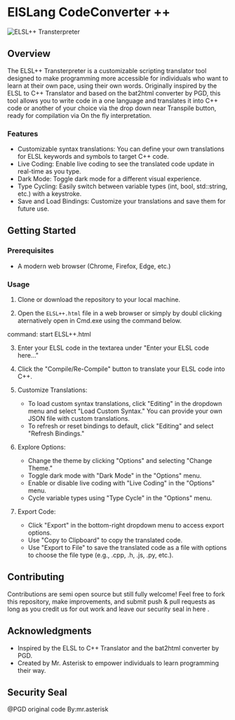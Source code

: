 # ElSLang CodeConverter ++ 

![ELSL++ Transterpreter](https://gcdnb.pbrd.co/images/B6w5JQkpm0Ot.png?o=1)

## Overview

The ELSL++ Transterpreter is a customizable scripting translator tool designed to make programming more accessible for individuals who want to learn at their own pace, using their own words. Originally inspired by the ELSL to C++ Translator and based on the bat2html converter by PGD, this tool allows you to write code in a one language and translates it into C++ code or another of your choice via the drop down near Transpile button, ready for compilation via On the fly interpretation.

### Features

- Customizable syntax translations: You can define your own translations for ELSL keywords and symbols to target C++ code.
- Live Coding: Enable live coding to see the translated code update in real-time as you type.
- Dark Mode: Toggle dark mode for a different visual experience.
- Type Cycling: Easily switch between variable types (int, bool, std::string, etc.) with a keystroke.
- Save and Load Bindings: Customize your translations and save them for future use.

## Getting Started

### Prerequisites

- A modern web browser (Chrome, Firefox, Edge, etc.)

### Usage

1. Clone or download the repository to your local machine.

2. Open the `ELSL++.html` file in a web browser or simply by doubl clicking aternatively open in Cmd.exe using the command below.

 command: start ELSL++.html

3. Enter your ELSL code in the textarea under "Enter your ELSL code here..."

4. Click the "Compile/Re-Compile" button to translate your ELSL code into C++.

5. Customize Translations:
   - To load custom syntax translations, click "Editing" in the dropdown menu and select "Load Custom Syntax." You can provide your own JSON file with custom translations.
   - To refresh or reset bindings to default, click "Editing" and select "Refresh Bindings."

6. Explore Options:
   - Change the theme by clicking "Options" and selecting "Change Theme."
   - Toggle dark mode with "Dark Mode" in the "Options" menu.
   - Enable or disable live coding with "Live Coding" in the "Options" menu.
   - Cycle variable types using "Type Cycle" in the "Options" menu.

7. Export Code:
   - Click "Export" in the bottom-right dropdown menu to access export options.
   - Use "Copy to Clipboard" to copy the translated code.
   - Use "Export to File" to save the translated code as a file with options to choose the file type (e.g., .cpp, .h, .js, .py, etc.).

## Contributing

Contributions are semi open source but still fully welcome! Feel free to fork this repository, make improvements, and submit push & pull requests as long as you credit us for out work and leave our security seal in here .



## Acknowledgments

- Inspired by the ELSL to C++ Translator and the bat2html converter by PGD.
- Created by Mr. Asterisk to empower individuals to learn programming their way.

## Security Seal
@PGD original code By:mr.asterisk
